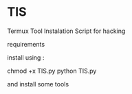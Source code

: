 # TIS
Termux Tool Instalation Script for hacking

requirements

install using  : 

chmod +x TIS.py
python TIS.py 

and install some tools
